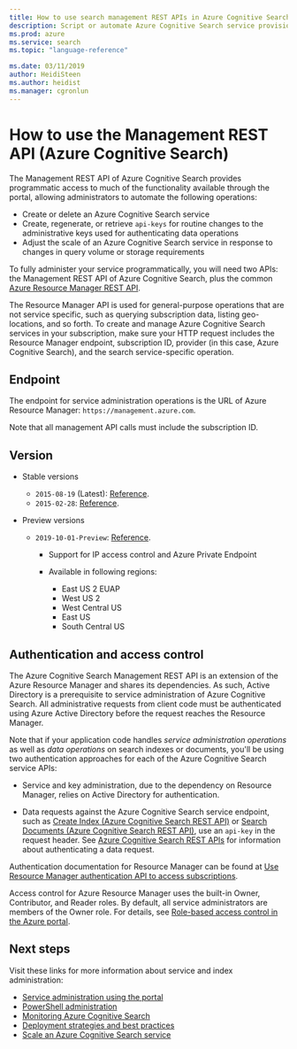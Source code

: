 ```yaml
---
title: How to use search management REST APIs in Azure Cognitive Search
description: Script or automate Azure Cognitive Search service provisioning, key management, or resource configuration using REST APIs and Resource Manager APIs.
ms.prod: azure
ms.service: search
ms.topic: "language-reference"

ms.date: 03/11/2019
author: HeidiSteen
ms.author: heidist
ms.manager: cgronlun
---
```


# How to use the Management REST API (Azure Cognitive Search)

The Management REST API of Azure Cognitive Search provides programmatic access to much of the functionality available through the portal, allowing administrators to automate the following operations:

-  Create or delete an Azure Cognitive Search service
-  Create, regenerate, or retrieve `api-keys` for routine changes to the administrative keys used for authenticating data operations
-  Adjust the scale of an Azure Cognitive Search service in response to changes in query volume or storage requirements

To fully administer your service programmatically, you will need two APIs: the Management REST API of Azure Cognitive Search, plus the common [Azure Resource Manager REST API](https://docs.microsoft.com/rest/api/searchmanagement/).

The Resource Manager API is used for general-purpose operations that are not service specific, such as querying subscription data, listing geo-locations, and so forth. To create and manage Azure Cognitive Search services in your subscription, make sure your HTTP request includes the Resource Manager endpoint, subscription ID, provider (in this case, Azure Cognitive Search), and the search service-specific operation.

## Endpoint

The endpoint for service administration operations is the URL of Azure Resource Manager: `https://management.azure.com`.

Note that all management API calls must include the subscription ID.

## Version

- Stable versions

    - `2015-08-19` (Latest): [Reference](https://github.com/Azure/azure-rest-api-specs/tree/master/specification/search/resource-manager/Microsoft.Search/stable/2015-08-19).
    - `2015-02-28`: [Reference](https://github.com/Azure/azure-rest-api-specs/tree/master/specification/search/resource-manager/Microsoft.Search/stable/2015-02-28).

- Preview versions

    - `2019-10-01-Preview`: [Reference](https://github.com/Azure/azure-rest-api-specs/tree/master/specification/search/resource-manager/Microsoft.Search/preview/2019-10-01-preview).
    
        - Support for IP access control and Azure Private Endpoint
        - Available in following regions:

            - East US 2 EUAP
            - West US 2
            - West Central US
            - East US
            - South Central US

## Authentication and access control

The Azure Cognitive Search Management REST API is an extension of the Azure Resource Manager and shares its dependencies. As such, Active Directory is a prerequisite to service administration of Azure Cognitive Search. All administrative requests from client code must be authenticated using Azure Active Directory before the request reaches the Resource Manager.

Note that if your application code handles *service administration operations* as well as *data operations* on search indexes or documents, you'll be using two authentication approaches for each of the Azure Cognitive Search service APIs:

-   Service and key administration, due to the dependency on Resource Manager, relies on Active Directory for authentication.

-   Data requests against the Azure Cognitive Search service endpoint, such as [Create Index &#40;Azure Cognitive Search REST API&#41;](https://docs.microsoft.com/rest/api/searchservice/create-index) or [Search Documents &#40;Azure Cognitive Search REST API&#41;](https://docs.microsoft.com/rest/api/searchservice/search-documents), use an `api-key` in the request header. See [Azure Cognitive Search REST APIs](https://docs.microsoft.com/rest/api/searchservice/) for information about authenticating a data request.

Authentication documentation for Resource Manager can be found at [Use Resource Manager authentication API to access subscriptions](https://docs.microsoft.com/azure/azure-resource-manager/resource-manager-api-authentication).

Access control for Azure Resource Manager uses the built-in Owner, Contributor, and Reader roles. By default, all service administrators are members of the Owner role. For details, see [Role-based access control in the Azure portal](https://docs.microsoft.com/azure/search/search-security-rbac).

## Next steps

Visit these links for more information about service and index administration:

- [Service administration using the portal](https://docs.microsoft.com/azure/search/search-manage)
- [PowerShell administration](https://docs.microsoft.com/azure/search/search-manage-powershell)
- [Monitoring Azure Cognitive Search](https://docs.microsoft.com/azure/search/search-monitor-usage)
- [Deployment strategies and best practices](https://docs.microsoft.com/azure/search/search-performance-optimization)
- [Scale an Azure Cognitive Search service](https://docs.microsoft.com/azure/search/search-capacity-planning)
